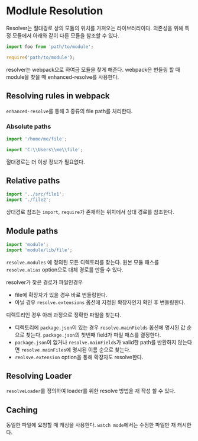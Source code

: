# Modlule Resolution
Resolver는 절대경로 상의 모듈의 위치를 가져오는 라이브러리이다. 의존성을 위해 특정 모듈에서 아래와 같이 다른 모듈을 참조할 수 있다.

```js
import foo from 'path/to/module';

require('path/to/module');
```

resolver는 webpack으로 하여금 모듈을 찾게 해준다. webpack은 번들링 할 때 module을 찾을 때 enhanced-resolve를 사용한다.

## Resolving rules in webpack
`enhanced-resolve`를 통해 3 종류의 file path를 처리한다.

### Absolute paths
```js
import '/home/me/file';

import 'C:\\Users\\me\\file';
```
절대경로는 더 이상 정보가 필요없다.

## Relative paths
```js
import '../src/file1';
import './file2';
```
상대경로 참조는 `import`, `require`가 존재하는 위치에서 상대 경로를 참조한다.

## Module paths
```js
import 'module';
import 'module/lib/file';
```

`resolve.modules` 에 정의된 모든 디렉토리를 찾는다. 원본 모듈 패스를 `resolve.alias` option으로 대체 경로를 만들 수 있다.

resolver가 찾은 경로가 파일인경우

- file에 확장자가 있을 경우 바로 번들링한다.
- 아닐 경우 `resolve.extensions` 옵션에 지정된 확장자인지 확인 후 번들링한다.

디렉토리인 경우 아래 과정으로 정확한 파일을 찾는다.

- 디렉토리에 `package.json`이 있는 경우 `resolve.mainFields` 옵션에 명시된 값 순으로 찾는다. `package.json`의 첫번째 field가 파일 패스를 결정한다.
- `package.json`이 없거나 `resolve.mainFields`가 valid한 path를 반환하지 않는다면 `resolve.mainFiles`에 명시된 이름 순으로 찾는다.
- `reolsve.extension` option을 통해 확장자도 resolve한다.

## Resolving Loader
`resolveLoader`를 정의하여 loader를 위한 resolve 방법을 재 작성 할 수 있다.

## Caching
동일한 파일에 요청할 때 캐싱을 사용한다. `watch mode`에서는 수정한 파일만 재 캐시한다.